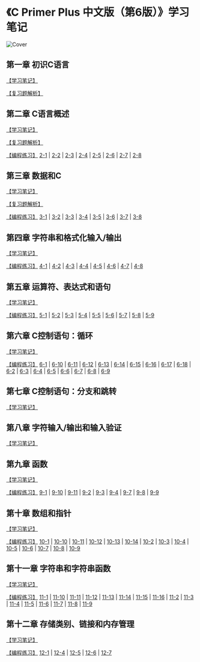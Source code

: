 
# 《C Primer Plus 中文版（第6版）》学习笔记

![Cover](https://github.com/logan70/C-Primer-Plus-6th-Notes-CN/blob/master/cover.jpg?raw=true)

## 第一章 初识C语言

[【学习笔记】](https://github.com/logan70/C-Primer-Plus-6th-Notes-CN/tree/master/Chapter-1%20Getting%20Started)

[【复习题解析】](https://github.com/logan70/C-Primer-Plus-6th-Notes-CN/blob/master/Chapter-1%20Getting%20Started/review-questions/Answers.md)

## 第二章 C语言概述

[【学习笔记】](https://github.com/logan70/C-Primer-Plus-6th-Notes-CN/tree/master/Chapter-2%20Introducing%20C)

[【复习题解析】](https://github.com/logan70/C-Primer-Plus-6th-Notes-CN/blob/master/Chapter-2%20Introducing%20C/review-questions/Answers.md)

[【编程练习】](https://github.com/logan70/C-Primer-Plus-6th-Notes-CN/tree/master/Chapter-2%20Introducing%20C/exercise)
[2-1](https://github.com/logan70/C-Primer-Plus-6th-Notes-CN/blob/master/Chapter-2%20Introducing%20C/exercise/2-1.c) | 
[2-2](https://github.com/logan70/C-Primer-Plus-6th-Notes-CN/blob/master/Chapter-2%20Introducing%20C/exercise/2-2.c) | 
[2-3](https://github.com/logan70/C-Primer-Plus-6th-Notes-CN/blob/master/Chapter-2%20Introducing%20C/exercise/2-3.c) | 
[2-4](https://github.com/logan70/C-Primer-Plus-6th-Notes-CN/blob/master/Chapter-2%20Introducing%20C/exercise/2-4.c) | 
[2-5](https://github.com/logan70/C-Primer-Plus-6th-Notes-CN/blob/master/Chapter-2%20Introducing%20C/exercise/2-5.c) | 
[2-6](https://github.com/logan70/C-Primer-Plus-6th-Notes-CN/blob/master/Chapter-2%20Introducing%20C/exercise/2-6.c) | 
[2-7](https://github.com/logan70/C-Primer-Plus-6th-Notes-CN/blob/master/Chapter-2%20Introducing%20C/exercise/2-7.c) | 
[2-8](https://github.com/logan70/C-Primer-Plus-6th-Notes-CN/blob/master/Chapter-2%20Introducing%20C/exercise/2-8.c)

## 第三章 数据和C

[【学习笔记】](https://github.com/logan70/C-Primer-Plus-6th-Notes-CN/tree/master/Chapter-3%20Data%20and%20C)

[【复习题解析】](https://github.com/logan70/C-Primer-Plus-6th-Notes-CN/blob/master/Chapter-3%20Data%20and%20C/review-questions/Answers.md)

[【编程练习】](https://github.com/logan70/C-Primer-Plus-6th-Notes-CN/tree/master/Chapter-3%20Data%20and%20C/exercise)
[3-1](https://github.com/logan70/C-Primer-Plus-6th-Notes-CN/blob/master/Chapter-3%20Data%20and%20C/exercise/3-1.c) | 
[3-2](https://github.com/logan70/C-Primer-Plus-6th-Notes-CN/blob/master/Chapter-3%20Data%20and%20C/exercise/3-2.c) | 
[3-3](https://github.com/logan70/C-Primer-Plus-6th-Notes-CN/blob/master/Chapter-3%20Data%20and%20C/exercise/3-3.c) | 
[3-4](https://github.com/logan70/C-Primer-Plus-6th-Notes-CN/blob/master/Chapter-3%20Data%20and%20C/exercise/3-4.c) | 
[3-5](https://github.com/logan70/C-Primer-Plus-6th-Notes-CN/blob/master/Chapter-3%20Data%20and%20C/exercise/3-5.c) | 
[3-6](https://github.com/logan70/C-Primer-Plus-6th-Notes-CN/blob/master/Chapter-3%20Data%20and%20C/exercise/3-6.c) | 
[3-7](https://github.com/logan70/C-Primer-Plus-6th-Notes-CN/blob/master/Chapter-3%20Data%20and%20C/exercise/3-7.c) | 
[3-8](https://github.com/logan70/C-Primer-Plus-6th-Notes-CN/blob/master/Chapter-3%20Data%20and%20C/exercise/3-8.c)

## 第四章 字符串和格式化输入/输出

[【学习笔记】](https://github.com/logan70/C-Primer-Plus-6th-Notes-CN/tree/master/Chapter-4%20Character%20Strings%20and%20Formatted%20Input-Output)

[【编程练习】](https://github.com/logan70/C-Primer-Plus-6th-Notes-CN/tree/master/Chapter-4%20Character%20Strings%20and%20Formatted%20Input-Output/exercise)
[4-1](https://github.com/logan70/C-Primer-Plus-6th-Notes-CN/blob/master/Chapter-4%20Character%20Strings%20and%20Formatted%20Input-Output/exercise/4-1.c) | 
[4-2](https://github.com/logan70/C-Primer-Plus-6th-Notes-CN/blob/master/Chapter-4%20Character%20Strings%20and%20Formatted%20Input-Output/exercise/4-2.c) | 
[4-3](https://github.com/logan70/C-Primer-Plus-6th-Notes-CN/blob/master/Chapter-4%20Character%20Strings%20and%20Formatted%20Input-Output/exercise/4-3.c) | 
[4-4](https://github.com/logan70/C-Primer-Plus-6th-Notes-CN/blob/master/Chapter-4%20Character%20Strings%20and%20Formatted%20Input-Output/exercise/4-4.c) | 
[4-5](https://github.com/logan70/C-Primer-Plus-6th-Notes-CN/blob/master/Chapter-4%20Character%20Strings%20and%20Formatted%20Input-Output/exercise/4-5.c) | 
[4-6](https://github.com/logan70/C-Primer-Plus-6th-Notes-CN/blob/master/Chapter-4%20Character%20Strings%20and%20Formatted%20Input-Output/exercise/4-6.c) | 
[4-7](https://github.com/logan70/C-Primer-Plus-6th-Notes-CN/blob/master/Chapter-4%20Character%20Strings%20and%20Formatted%20Input-Output/exercise/4-7.c) | 
[4-8](https://github.com/logan70/C-Primer-Plus-6th-Notes-CN/blob/master/Chapter-4%20Character%20Strings%20and%20Formatted%20Input-Output/exercise/4-8.c)

## 第五章 运算符、表达式和语句

[【学习笔记】](https://github.com/logan70/C-Primer-Plus-6th-Notes-CN/tree/master/Chapter-5%20Operators,%20Expressions,%20and%20Statements)

[【编程练习】](https://github.com/logan70/C-Primer-Plus-6th-Notes-CN/tree/master/Chapter-5%20Operators,%20Expressions,%20and%20Statements/exercise)
[5-1](https://github.com/logan70/C-Primer-Plus-6th-Notes-CN/blob/master/Chapter-5%20Operators,%20Expressions,%20and%20Statements/exercise/5-1.c) | 
[5-2](https://github.com/logan70/C-Primer-Plus-6th-Notes-CN/blob/master/Chapter-5%20Operators,%20Expressions,%20and%20Statements/exercise/5-2.c) | 
[5-3](https://github.com/logan70/C-Primer-Plus-6th-Notes-CN/blob/master/Chapter-5%20Operators,%20Expressions,%20and%20Statements/exercise/5-3.c) | 
[5-4](https://github.com/logan70/C-Primer-Plus-6th-Notes-CN/blob/master/Chapter-5%20Operators,%20Expressions,%20and%20Statements/exercise/5-4.c) | 
[5-5](https://github.com/logan70/C-Primer-Plus-6th-Notes-CN/blob/master/Chapter-5%20Operators,%20Expressions,%20and%20Statements/exercise/5-5.c) | 
[5-6](https://github.com/logan70/C-Primer-Plus-6th-Notes-CN/blob/master/Chapter-5%20Operators,%20Expressions,%20and%20Statements/exercise/5-6.c) | 
[5-7](https://github.com/logan70/C-Primer-Plus-6th-Notes-CN/blob/master/Chapter-5%20Operators,%20Expressions,%20and%20Statements/exercise/5-7.c) | 
[5-8](https://github.com/logan70/C-Primer-Plus-6th-Notes-CN/blob/master/Chapter-5%20Operators,%20Expressions,%20and%20Statements/exercise/5-8.c) | 
[5-9](https://github.com/logan70/C-Primer-Plus-6th-Notes-CN/blob/master/Chapter-5%20Operators,%20Expressions,%20and%20Statements/exercise/5-9.c)

## 第六章 C控制语句：循环

[【学习笔记】](https://github.com/logan70/C-Primer-Plus-6th-Notes-CN/tree/master/Chapter-6%20C%20Control%20Statements:%20Looping)

[【编程练习】](https://github.com/logan70/C-Primer-Plus-6th-Notes-CN/tree/master/Chapter-6%20C%20Control%20Statements:%20Looping/exercise)
[6-1](https://github.com/logan70/C-Primer-Plus-6th-Notes-CN/blob/master/Chapter-6%20C%20Control%20Statements:%20Looping/exercise/6-1.c) | 
[6-10](https://github.com/logan70/C-Primer-Plus-6th-Notes-CN/blob/master/Chapter-6%20C%20Control%20Statements:%20Looping/exercise/6-10.c) | 
[6-11](https://github.com/logan70/C-Primer-Plus-6th-Notes-CN/blob/master/Chapter-6%20C%20Control%20Statements:%20Looping/exercise/6-11.c) | 
[6-12](https://github.com/logan70/C-Primer-Plus-6th-Notes-CN/blob/master/Chapter-6%20C%20Control%20Statements:%20Looping/exercise/6-12.c) | 
[6-13](https://github.com/logan70/C-Primer-Plus-6th-Notes-CN/blob/master/Chapter-6%20C%20Control%20Statements:%20Looping/exercise/6-13.c) | 
[6-14](https://github.com/logan70/C-Primer-Plus-6th-Notes-CN/blob/master/Chapter-6%20C%20Control%20Statements:%20Looping/exercise/6-14.c) | 
[6-15](https://github.com/logan70/C-Primer-Plus-6th-Notes-CN/blob/master/Chapter-6%20C%20Control%20Statements:%20Looping/exercise/6-15.c) | 
[6-16](https://github.com/logan70/C-Primer-Plus-6th-Notes-CN/blob/master/Chapter-6%20C%20Control%20Statements:%20Looping/exercise/6-16.c) | 
[6-17](https://github.com/logan70/C-Primer-Plus-6th-Notes-CN/blob/master/Chapter-6%20C%20Control%20Statements:%20Looping/exercise/6-17.c) | 
[6-18](https://github.com/logan70/C-Primer-Plus-6th-Notes-CN/blob/master/Chapter-6%20C%20Control%20Statements:%20Looping/exercise/6-18.c) | 
[6-2](https://github.com/logan70/C-Primer-Plus-6th-Notes-CN/blob/master/Chapter-6%20C%20Control%20Statements:%20Looping/exercise/6-2.c) | 
[6-3](https://github.com/logan70/C-Primer-Plus-6th-Notes-CN/blob/master/Chapter-6%20C%20Control%20Statements:%20Looping/exercise/6-3.c) | 
[6-4](https://github.com/logan70/C-Primer-Plus-6th-Notes-CN/blob/master/Chapter-6%20C%20Control%20Statements:%20Looping/exercise/6-4.c) | 
[6-5](https://github.com/logan70/C-Primer-Plus-6th-Notes-CN/blob/master/Chapter-6%20C%20Control%20Statements:%20Looping/exercise/6-5.c) | 
[6-6](https://github.com/logan70/C-Primer-Plus-6th-Notes-CN/blob/master/Chapter-6%20C%20Control%20Statements:%20Looping/exercise/6-6.c) | 
[6-7](https://github.com/logan70/C-Primer-Plus-6th-Notes-CN/blob/master/Chapter-6%20C%20Control%20Statements:%20Looping/exercise/6-7.c) | 
[6-8](https://github.com/logan70/C-Primer-Plus-6th-Notes-CN/blob/master/Chapter-6%20C%20Control%20Statements:%20Looping/exercise/6-8.c) | 
[6-9](https://github.com/logan70/C-Primer-Plus-6th-Notes-CN/blob/master/Chapter-6%20C%20Control%20Statements:%20Looping/exercise/6-9.c)

## 第七章 C控制语句：分支和跳转

[【学习笔记】](https://github.com/logan70/C-Primer-Plus-6th-Notes-CN/tree/master/Chapter-7%20C%20Control%20Statements:%20Branching%20and%20Jumps)

## 第八章 字符输入/输出和输入验证

[【学习笔记】](https://github.com/logan70/C-Primer-Plus-6th-Notes-CN/tree/master/Chapter-8%20Character%20Input-Output%20and%20Input%20Validation)

## 第九章 函数

[【学习笔记】](https://github.com/logan70/C-Primer-Plus-6th-Notes-CN/tree/master/Chapter-9%20Functions)

[【编程练习】](https://github.com/logan70/C-Primer-Plus-6th-Notes-CN/tree/master/Chapter-9%20Functions/exercise)
[9-1](https://github.com/logan70/C-Primer-Plus-6th-Notes-CN/blob/master/Chapter-9%20Functions/exercise/9-1.c) | 
[9-10](https://github.com/logan70/C-Primer-Plus-6th-Notes-CN/blob/master/Chapter-9%20Functions/exercise/9-10.c) | 
[9-11](https://github.com/logan70/C-Primer-Plus-6th-Notes-CN/blob/master/Chapter-9%20Functions/exercise/9-11.c) | 
[9-2](https://github.com/logan70/C-Primer-Plus-6th-Notes-CN/blob/master/Chapter-9%20Functions/exercise/9-2.c) | 
[9-3](https://github.com/logan70/C-Primer-Plus-6th-Notes-CN/blob/master/Chapter-9%20Functions/exercise/9-3.c) | 
[9-4](https://github.com/logan70/C-Primer-Plus-6th-Notes-CN/blob/master/Chapter-9%20Functions/exercise/9-4.c) | 
[9-7](https://github.com/logan70/C-Primer-Plus-6th-Notes-CN/blob/master/Chapter-9%20Functions/exercise/9-7.c) | 
[9-8](https://github.com/logan70/C-Primer-Plus-6th-Notes-CN/blob/master/Chapter-9%20Functions/exercise/9-8.c) | 
[9-9](https://github.com/logan70/C-Primer-Plus-6th-Notes-CN/blob/master/Chapter-9%20Functions/exercise/9-9.c)

## 第十章 数组和指针

[【学习笔记】](https://github.com/logan70/C-Primer-Plus-6th-Notes-CN/tree/master/Chapter-10%20Arrays%20and%20Pointers)

[【编程练习】](https://github.com/logan70/C-Primer-Plus-6th-Notes-CN/tree/master/Chapter-10%20Arrays%20and%20Pointers/exercise)
[10-1](https://github.com/logan70/C-Primer-Plus-6th-Notes-CN/blob/master/Chapter-10%20Arrays%20and%20Pointers/exercise/10-1.c) | 
[10-10](https://github.com/logan70/C-Primer-Plus-6th-Notes-CN/blob/master/Chapter-10%20Arrays%20and%20Pointers/exercise/10-10.c) | 
[10-11](https://github.com/logan70/C-Primer-Plus-6th-Notes-CN/blob/master/Chapter-10%20Arrays%20and%20Pointers/exercise/10-11.c) | 
[10-12](https://github.com/logan70/C-Primer-Plus-6th-Notes-CN/blob/master/Chapter-10%20Arrays%20and%20Pointers/exercise/10-12.c) | 
[10-13](https://github.com/logan70/C-Primer-Plus-6th-Notes-CN/blob/master/Chapter-10%20Arrays%20and%20Pointers/exercise/10-13.c) | 
[10-14](https://github.com/logan70/C-Primer-Plus-6th-Notes-CN/blob/master/Chapter-10%20Arrays%20and%20Pointers/exercise/10-14.c) | 
[10-2](https://github.com/logan70/C-Primer-Plus-6th-Notes-CN/blob/master/Chapter-10%20Arrays%20and%20Pointers/exercise/10-2.c) | 
[10-3](https://github.com/logan70/C-Primer-Plus-6th-Notes-CN/blob/master/Chapter-10%20Arrays%20and%20Pointers/exercise/10-3.c) | 
[10-4](https://github.com/logan70/C-Primer-Plus-6th-Notes-CN/blob/master/Chapter-10%20Arrays%20and%20Pointers/exercise/10-4.c) | 
[10-5](https://github.com/logan70/C-Primer-Plus-6th-Notes-CN/blob/master/Chapter-10%20Arrays%20and%20Pointers/exercise/10-5.c) | 
[10-6](https://github.com/logan70/C-Primer-Plus-6th-Notes-CN/blob/master/Chapter-10%20Arrays%20and%20Pointers/exercise/10-6.c) | 
[10-7](https://github.com/logan70/C-Primer-Plus-6th-Notes-CN/blob/master/Chapter-10%20Arrays%20and%20Pointers/exercise/10-7.c) | 
[10-8](https://github.com/logan70/C-Primer-Plus-6th-Notes-CN/blob/master/Chapter-10%20Arrays%20and%20Pointers/exercise/10-8.c) | 
[10-9](https://github.com/logan70/C-Primer-Plus-6th-Notes-CN/blob/master/Chapter-10%20Arrays%20and%20Pointers/exercise/10-9.c)

## 第十一章 字符串和字符串函数

[【学习笔记】](https://github.com/logan70/C-Primer-Plus-6th-Notes-CN/tree/master/Chapter-11%20Character%20Strings%20and%20String%20Functions)

[【编程练习】](https://github.com/logan70/C-Primer-Plus-6th-Notes-CN/tree/master/Chapter-11%20Character%20Strings%20and%20String%20Functions/exercise)
[11-1](https://github.com/logan70/C-Primer-Plus-6th-Notes-CN/blob/master/Chapter-11%20Character%20Strings%20and%20String%20Functions/exercise/11-1.c) | 
[11-10](https://github.com/logan70/C-Primer-Plus-6th-Notes-CN/blob/master/Chapter-11%20Character%20Strings%20and%20String%20Functions/exercise/11-10.c) | 
[11-11](https://github.com/logan70/C-Primer-Plus-6th-Notes-CN/blob/master/Chapter-11%20Character%20Strings%20and%20String%20Functions/exercise/11-11.c) | 
[11-12](https://github.com/logan70/C-Primer-Plus-6th-Notes-CN/blob/master/Chapter-11%20Character%20Strings%20and%20String%20Functions/exercise/11-12.c) | 
[11-13](https://github.com/logan70/C-Primer-Plus-6th-Notes-CN/blob/master/Chapter-11%20Character%20Strings%20and%20String%20Functions/exercise/11-13.c) | 
[11-14](https://github.com/logan70/C-Primer-Plus-6th-Notes-CN/blob/master/Chapter-11%20Character%20Strings%20and%20String%20Functions/exercise/11-14.c) | 
[11-15](https://github.com/logan70/C-Primer-Plus-6th-Notes-CN/blob/master/Chapter-11%20Character%20Strings%20and%20String%20Functions/exercise/11-15.c) | 
[11-16](https://github.com/logan70/C-Primer-Plus-6th-Notes-CN/blob/master/Chapter-11%20Character%20Strings%20and%20String%20Functions/exercise/11-16.c) | 
[11-2](https://github.com/logan70/C-Primer-Plus-6th-Notes-CN/blob/master/Chapter-11%20Character%20Strings%20and%20String%20Functions/exercise/11-2.c) | 
[11-3](https://github.com/logan70/C-Primer-Plus-6th-Notes-CN/blob/master/Chapter-11%20Character%20Strings%20and%20String%20Functions/exercise/11-3.c) | 
[11-4](https://github.com/logan70/C-Primer-Plus-6th-Notes-CN/blob/master/Chapter-11%20Character%20Strings%20and%20String%20Functions/exercise/11-4.c) | 
[11-5](https://github.com/logan70/C-Primer-Plus-6th-Notes-CN/blob/master/Chapter-11%20Character%20Strings%20and%20String%20Functions/exercise/11-5.c) | 
[11-6](https://github.com/logan70/C-Primer-Plus-6th-Notes-CN/blob/master/Chapter-11%20Character%20Strings%20and%20String%20Functions/exercise/11-6.c) | 
[11-7](https://github.com/logan70/C-Primer-Plus-6th-Notes-CN/blob/master/Chapter-11%20Character%20Strings%20and%20String%20Functions/exercise/11-7.c) | 
[11-8](https://github.com/logan70/C-Primer-Plus-6th-Notes-CN/blob/master/Chapter-11%20Character%20Strings%20and%20String%20Functions/exercise/11-8.c) | 
[11-9](https://github.com/logan70/C-Primer-Plus-6th-Notes-CN/blob/master/Chapter-11%20Character%20Strings%20and%20String%20Functions/exercise/11-9.c)

## 第十二章 存储类别、链接和内存管理

[【学习笔记】](https://github.com/logan70/C-Primer-Plus-6th-Notes-CN/tree/master/Chapter-12%20Storage%20Classes,%20Linkage,%20and%20Memory%20Management)

[【编程练习】](https://github.com/logan70/C-Primer-Plus-6th-Notes-CN/tree/master/Chapter-12%20Storage%20Classes,%20Linkage,%20and%20Memory%20Management/exercise)
[12-1](https://github.com/logan70/C-Primer-Plus-6th-Notes-CN/blob/master/Chapter-12%20Storage%20Classes,%20Linkage,%20and%20Memory%20Management/exercise/12-1.c) | 
[12-4](https://github.com/logan70/C-Primer-Plus-6th-Notes-CN/blob/master/Chapter-12%20Storage%20Classes,%20Linkage,%20and%20Memory%20Management/exercise/12-4.c) | 
[12-5](https://github.com/logan70/C-Primer-Plus-6th-Notes-CN/blob/master/Chapter-12%20Storage%20Classes,%20Linkage,%20and%20Memory%20Management/exercise/12-5.c) | 
[12-6](https://github.com/logan70/C-Primer-Plus-6th-Notes-CN/blob/master/Chapter-12%20Storage%20Classes,%20Linkage,%20and%20Memory%20Management/exercise/12-6.c) | 
[12-7](https://github.com/logan70/C-Primer-Plus-6th-Notes-CN/blob/master/Chapter-12%20Storage%20Classes,%20Linkage,%20and%20Memory%20Management/exercise/12-7.c)

